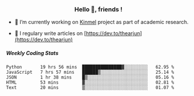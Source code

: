 <h3 align="center">Hello 👋, friends !</h3>

- 🔭 I’m currently working on [Kinmel](https://github.com/thearjun/kinmel) project as part of academic research.

- 📝 I regulary write articles on [https://dev.to/thearjun](https://dev.to/thearjun)


##### Weekly Coding Stats
<!--START_SECTION:waka-->
```text
Python       19 hrs 56 mins  ███████████████▓░░░░░░░░░   62.95 % 
JavaScript   7 hrs 57 mins   ██████▒░░░░░░░░░░░░░░░░░░   25.14 % 
JSON         1 hr 38 mins    █▒░░░░░░░░░░░░░░░░░░░░░░░   05.16 % 
HTML         53 mins         ▓░░░░░░░░░░░░░░░░░░░░░░░░   02.81 % 
Text         20 mins         ▒░░░░░░░░░░░░░░░░░░░░░░░░   01.07 % 
```
<!--END_SECTION:waka-->
